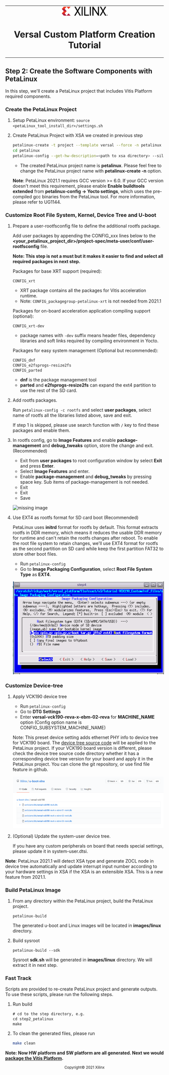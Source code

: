 ﻿<!-- 
# Copyright 2021 Xilinx Inc.
# 
# Licensed under the Apache License, Version 2.0 (the "License");
# you may not use this file except in compliance with the License.
# You may obtain a copy of the License at
#
#     http://www.apache.org/licenses/LICENSE-2.0
#
# Unless required by applicable law or agreed to in writing, software
# distributed under the License is distributed on an "AS IS" BASIS,
# WITHOUT WARRANTIES OR CONDITIONS OF ANY KIND, either express or implied.
# See the License for the specific language governing permissions and
# limitations under the License.
-->


<table class="sphinxhide" width="100%">
 <tr width="100%">
    <td align="center"><img src="https://raw.githubusercontent.com/Xilinx/Image-Collateral/main/xilinx-logo.png" width="30%"/><h1>Versal Custom Platform Creation Tutorial</h1>
    </td>
 </tr>
</table>

## Step 2: Create the Software Components with PetaLinux

In this step, we'll create a PetaLinux project that includes Vitis Platform required components.

### Create the PetaLinux Project

1. Setup PetaLinux environment: `source <petaLinux_tool_install_dir>/settings.sh`

2. Create PetaLinux Project with XSA we created in previous step

   ```bash
   petalinux-create -t project --template versal --force -n petalinux
   cd petalinux
   petalinux-config --get-hw-description=<path to xsa directory> --silentconfig
   ```

   - The created PetaLinux project name is **petalinux**. Please feel free to change the PetaLinux project name with **petalinux-create -n** option.


   **Note**: PetaLinux 2021.1 requires GCC version >= 6.0. If your GCC version doesn't meet this requirement, please enable **Enable buildtools extended** from **petalinux-config → Yocto settings**, which uses the pre-compiled gcc binaries from the PetaLinux tool. For more information, please refer to UG1144.




### Customize Root File System, Kernel, Device Tree and U-boot

1. Prepare a user-rootfsconfig file to define the additional rootfs package. 
   
   Add user packages by appending the CONFIG_xxx lines below to the **<your_petalinux_project_dir>/project-spec/meta-user/conf/user-rootfsconfig** file.

   **Note: This step is not a must but it makes it easier to find and select all required packages in next step.**

   Packages for base XRT support (required):

   ```
   CONFIG_xrt
   ```

   - XRT package contains all the packages for Vitis acceleration runtime.
   - Note: `CONFIG_packagegroup-petalinux-xrt` is not needed from 2021.1
   
   Packages for on-board acceleration application compiling support (optional):

   ```
   CONFIG_xrt-dev
   ```
   
   - package names with `-dev` suffix means header files, dependency libraries and soft links required by compiling environment in Yocto.

   Packages for easy system management (Optional but recommended):

	```
   CONFIG_dnf
   CONFIG_e2fsprogs-resize2fs
   CONFIG_parted
	```
	- **dnf** is the package management tool
	- **parted** and **e2fsprogs-resize2fs** can expand the ext4 partition to use the rest of the SD card.  



2. Add rootfs packages. 
   
   Run ```petalinux-config -c rootfs``` and select **user packages**, select name of rootfs all the libraries listed above, save and exit. 
   
   If step 1 is skipped, please use search function with `/` key to find these packages and enable them.
   
3. In rootfs config, go to **Image Features** and enable **package-management** and **debug_tweaks** option, store the change and exit. (Recommended)

   - Exit from **user packages** to root configuration window by select **Exit** and press **Enter**.
   - Select **Image Features** and enter. 
   - Enable **package-management** and **debug_tweaks** by pressing space key. Sub items of package-management is not needed.
   - Exit
   - Exit
   - Save

   ![missing image](./images/step2/petalinux_package_management.png)

4. Use EXT4 as rootfs format for SD card boot (Recommended)

   PetaLinux uses **initrd** format for rootfs by default. This format extracts rootfs in DDR memory, which means it reduces the usable DDR memory for runtime and can't retain the rootfs changes after reboot. To enable the root file system to retain changes, we'll use EXT4 format for rootfs as the second partition on SD card while keep the first partition FAT32 to store other boot files.

   - Run `petalinux-config`
   - Go to **Image Packaging Configuration**, select **Root File System Type** as **EXT4**.

   ![missing image](./images/step2/petalinux_root_filesystem_type.png)


### Customize Device-tree   

1. Apply VCK190 device tree

   - Run `petalinux-config`
   - Go to **DTG Settings**
   - Enter **versal-vck190-reva-x-ebm-02-reva** for **MACHINE_NAME** option (Config option name is CONFIG_SUBSYSTEM_MACHINE_NAME)
   
   Note: This preset device setting adds ethernet PHY info to device tree for VCK190 board. The [device tree source code][1] will be applied to the PetaLinux project. If your VCK190 board version is different, please check the device tree source code directory whether it has a corresponding device tree version for your board and apply it in the PetaLinux project. You can clone the git repository, or use find file feature in github.

   ![Github Device Tree List](images/step2/github_find_available_device_tree.png)

[1]: https://github.com/Xilinx/u-boot-xlnx/blob/master/arch/arm/dts/versal-vck190-revA-x-ebm-02-revA.dts

2. (Optional) Update the system-user device tree.

   If you have any custom peripherals on board that needs special settings, please update it in system-user.dtsi.

**Note**: PetaLinux 2021.1 will detect XSA type and generate ZOCL node in device tree automatically and update interrupt input number according to your hardware settings in XSA if the XSA is an extensible XSA. This is a new feature from 2021.1.



### Build PetaLinux Image

1. From any directory within the PetaLinux project, build the PetaLinux project.

   ```
   petalinux-build
   ```

   The generated u-boot and Linux images will be located in **images/linux** directory.


2. Build sysroot

   ```
   petalinux-build --sdk
   ```

   Sysroot **sdk.sh** will be generated in **images/linux** directory. We will extract it in next step.

### Fast Track

Scripts are provided to re-create PetaLinux project and generate outputs. To use these scripts, please run the following steps.

1. Run build

   ```
   # cd to the step directory, e.g.
   cd step2_petalinux
   make
   ```

2. To clean the generated files, please run

   ```bash
   make clean
   ```

   



**Note: Now HW platform and SW platform are all generated. Next we would [package the Vitis Platform](./step3.md).**

<p align="center"><sup>Copyright&copy; 2021 Xilinx</sup></p>
